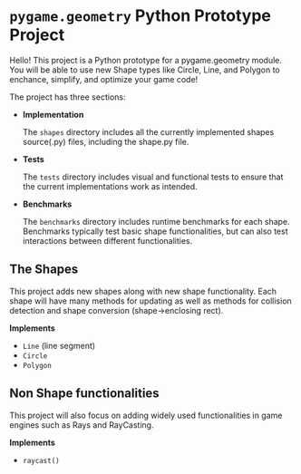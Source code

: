 # `pygame.geometry` Python Prototype Project
Hello! This project is a Python prototype for a pygame.geometry module. You will be able to use new Shape types like Circle, Line, and Polygon to enchance, simplify, and optimize your game code!

The project has three sections:

- **Implementation**

   The `shapes` directory includes all the currently implemented shapes source(.py) files, including the shape.py file.

- **Tests**
    
   The `tests` directory includes visual and functional tests to ensure that the current implementations work as intended.
   
- **Benchmarks**

   The `benchmarks` directory includes runtime benchmarks for each shape. Benchmarks typically test basic shape functionalities, but can also test interactions between different functionalities.

## The Shapes
This project adds new shapes along with new shape functionality. Each shape will have many methods for updating as well as methods for collision detection and shape conversion (shape->enclosing rect).

**Implements**
- `Line` (line segment)
- `Circle`
- `Polygon`

## Non Shape functionalities
This project will also focus on adding widely used functionalities in game engines such as Rays and RayCasting.

**Implements**
- `raycast()`
